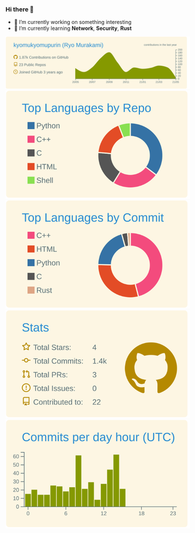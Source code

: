 ### Hi there 👋

- 🔭 I’m currently working on something interesting
- 🌱 I’m currently learning **Network**, **Security**, **Rust**

[![](https://raw.githubusercontent.com/kyomukyomupurin/kyomukyomupurin/main/profile-summary-card-output/solarized/0-profile-details.svg)](https://github.com/kyomukyomupurin/kyomukyomupurin/blob/main/profile-summary-card-output/solarized/0-profile-details.svg)
[![](https://raw.githubusercontent.com/kyomukyomupurin/kyomukyomupurin/main/profile-summary-card-output/solarized/1-repos-per-language.svg)](https://github.com/kyomukyomupurin/kyomukyomupurin/blob/main/profile-summary-card-output/solarized/1-repos-per-language.svg)
[![](https://raw.githubusercontent.com/kyomukyomupurin/kyomukyomupurin/main/profile-summary-card-output/solarized/2-most-commit-language.svg)](https://github.com/kyomukyomupurin/kyomukyomupurin/blob/main/profile-summary-card-output/solarized/2-most-commit-language.svg)
[![](https://raw.githubusercontent.com/kyomukyomupurin/kyomukyomupurin/main/profile-summary-card-output/solarized/3-stats.svg)](https://github.com/kyomukyomupurin/kyomukyomupurin/blob/main/profile-summary-card-output/solarized/3-stats.svg)
[![](https://raw.githubusercontent.com/kyomukyomupurin/kyomukyomupurin/main/profile-summary-card-output/solarized/4-productive-time.svg)](https://github.com/kyomukyomupurin/kyomukyomupurin/blob/main/profile-summary-card-output/solarized/4-productive-time.svg)
